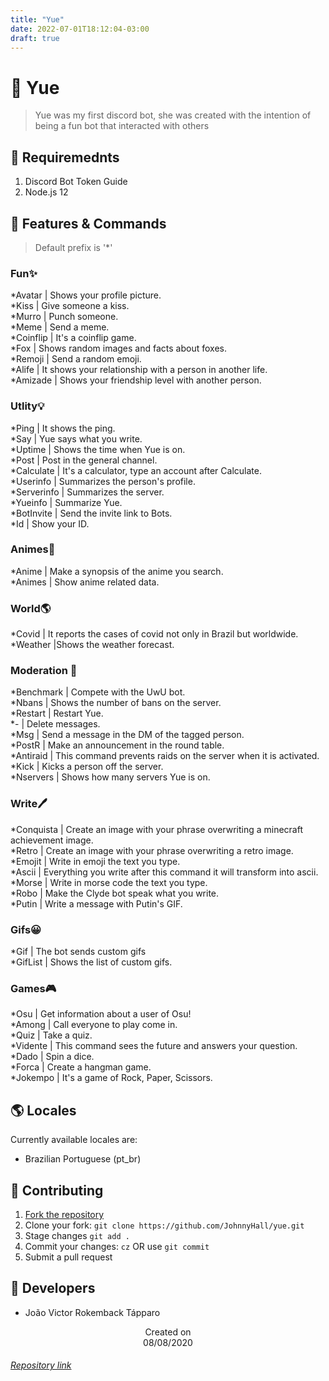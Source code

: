 ```yaml
---
title: "Yue"
date: 2022-07-01T18:12:04-03:00
draft: true
---
```


# 🍭 Yue
> Yue was my first discord bot, she was created with the intention of being a fun bot that interacted with others

## 📜 Requiremednts
1. Discord Bot Token Guide
2. Node.js 12

## 📝 Features & Commands
> Default prefix is '*'

### Fun✨
*Avatar | Shows your profile picture.<br>
*Kiss | Give someone a kiss.<br>
*Murro | Punch someone.<br>
*Meme | Send a meme.<br>
*Coinflip | It's a coinflip game.<br>
*Fox | Shows random images and facts about foxes.<br>
*Remoji | Send a random emoji.<br>
*Alife | It shows your relationship with a person in another life.<br>
*Amizade | Shows your friendship level with another person.<br>

### Utlity💡
*Ping | It shows the ping.<br>
*Say | Yue says what you write.<br>
*Uptime | Shows the time when Yue is on.<br>
*Post | Post in the general channel.<br>
*Calculate | It's a calculator, type an account after Calculate.<br>
*Userinfo | Summarizes the person's profile.<br>
*Serverinfo | Summarizes the server.<br>
*Yueinfo | Summarize Yue.<br>
*BotInvite | Send the invite link to Bots.<br>
*Id | Show your ID.<br>

### Animes🎌
*Anime | Make a synopsis of the anime you search.<br>
*Animes | Show anime related data.<br>

### World🌎
*Covid | It reports the cases of covid not only in Brazil but worldwide.<br>
*Weather |Shows the weather forecast.<br>

### Moderation 💬
*Benchmark | Compete with the UwU bot.<br>
*Nbans | Shows the number of bans on the server.<br>
*Restart | Restart Yue.<br>
*- | Delete messages.<br>
*Msg | Send a message in the DM of the tagged person.<br>
*PostR | Make an announcement in the round table.<br>
*Antiraid | This command prevents raids on the server when it is activated.<br>
*Kick | Kicks a person off the server.<br>
*Nservers | Shows how many servers Yue is on.<br>

### Write🖊️
*Conquista | Create an image with your phrase overwriting a minecraft achievement image.<br>
*Retro | Create an image with your phrase overwriting a retro image.<br>
*Emojit | Write in emoji the text you type.<br>
*Ascii | Everything you write after this command it will transform into ascii.<br>
*Morse | Write in morse code the text you type.<br>
*Robo | Make the Clyde bot speak what you write.<br>
*Putin | Write a message with Putin's GIF.<br>

### Gifs😀
*Gif | The bot sends custom gifs<br>
*GifList | Shows the list of custom gifs.<br>

### Games🎮
*Osu | Get information about a user of Osu!<br>
*Among | Call everyone to play come in.<br>
*Quiz | Take a quiz.<br>
*Vidente | This command sees the future and answers your question.<br>
*Dado | Spin a dice.<br>
*Forca | Create a hangman game.<br>
*Jokempo | It's a game of Rock, Paper, Scissors.<br>
  
## 🌎 Locales
Currently available locales are:
- Brazilian Portuguese (pt_br)

## 🤝 Contributing
1. [Fork the repository](https://github.com/JohnnyHall/yue/fork)
2. Clone your fork: `git clone https://github.com/JohnnyHall/yue.git`
3. Stage changes `git add .`
4. Commit your changes: `cz` OR use `git commit`
5. Submit a pull request

## 👤 Developers
 - João Victor Rokemback Tápparo

<p align="center">
  Created on <br>
  08/08/2020
</p>

###### [Repository link](https://github.com/JohnnyHall/yue/)